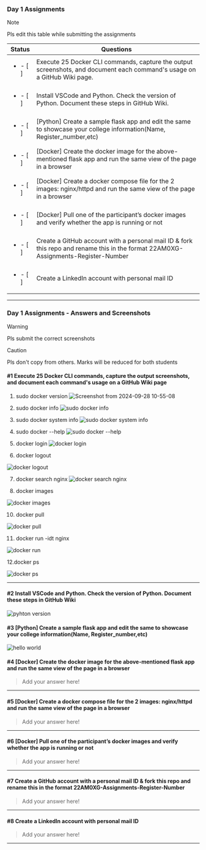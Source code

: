 ### Day 1 Assignments

> [!NOTE]
> Pls edit this table while submitting the assignments

| Status         | Questions     | 
|----------------|---------------|
| <ul><li>- [ ] </li></ul> | Execute 25 Docker CLI commands, capture the output screenshots, and document each command's usage on a GitHub Wiki page. |
| <ul><li>- [ ] </li></ul> | Install VSCode and Python. Check the version of Python. Document these steps in GitHub Wiki. |
| <ul><li>- [ ] </li></ul> | [Python] Create a sample flask app and edit the same to showcase your college information(Name, Register_number,etc) |
| <ul><li>- [ ] </li></ul> | [Docker] Create the docker image for the above-mentioned flask app and run the same view of the page in a browser |
| <ul><li>- [ ] </li></ul> | [Docker] Create a docker compose file for the 2 images: nginx/httpd and run the same view of the page in a browser |
| <ul><li>- [ ] </li></ul> | [Docker] Pull one of the participant’s docker images and verify whether the app is running or not  |
| <ul><li>- [ ] </li></ul> | Create a GitHub account with a personal mail ID & fork this repo and rename this in the format 22AM0XG-Assignments-Register-Number  |
| <ul><li>- [ ] </li></ul> | Create a LinkedIn account with personal mail ID  |

***

### Day 1 Assignments - Answers and Screenshots

> [!WARNING]
> Pls submit the correct screenshots

> [!CAUTION]
> Pls don't copy from others. Marks will be reduced for both students

#### #1 Execute 25 Docker CLI commands, capture the output screenshots, and document each command's usage on a GitHub Wiki page

1. sudo docker version
![Screenshot from 2024-09-28 10-55-08](https://github.com/user-attachments/assets/696d7a38-b9a8-4503-9d69-cb22fa3ce79a)

2. sudo docker info
![sudo docker info](https://github.com/user-attachments/assets/5bb44a7d-c208-4c4e-b0fa-6328267692da)

3. sudo docker system info
![sudo docker system info](https://github.com/user-attachments/assets/391b9695-3275-4157-b69a-556bfde837a8)

4. sudo docker --help
![sudo docker --help](https://github.com/user-attachments/assets/c93e0563-58dc-4cd7-8e65-5087f47d239d)

5. docker login
![docker login](https://github.com/user-attachments/assets/5ef3133b-3f93-4620-9b35-2164d37fda08)

6. docker logout

![docker logout](https://github.com/user-attachments/assets/084e1c9a-6e6c-46cc-9796-718ceb536ecc)

7. docker search nginx
![docker search nginx](https://github.com/user-attachments/assets/50498068-609f-4bac-a11f-f5cdb57ad621)

8. docker images
   
![docker images](https://github.com/user-attachments/assets/8075f61a-4738-46e9-ba5c-c1c7f0d40878)

10. docker pull
   
![docker pull](https://github.com/user-attachments/assets/77a0b711-d995-4707-a961-dac73afdbe8a)

11. docker run -idt nginx

![docker run ](https://github.com/user-attachments/assets/def4ea76-5b67-46a8-ba7d-b9cce8dbcc27)

12.docker ps

![docker ps](https://github.com/user-attachments/assets/7b63039e-0044-4a32-b46f-1ad5d7be3870)


***

#### #2 Install VSCode and Python. Check the version of Python. Document these steps in GitHub Wiki


![pyhton version](https://github.com/user-attachments/assets/ebdcbd68-78ae-4ab4-9ce6-6fb6d110bc98)

#### #3 [Python] Create a sample flask app and edit the same to showcase your college information(Name, Register_number,etc)
![hello world](https://github.com/user-attachments/assets/6d3948be-6316-46be-a98f-0d62b76e43c1)

#### #4 [Docker] Create the docker image for the above-mentioned flask app and run the same view of the page in a browser
> Add your answer here!

***

#### #5 [Docker] Create a docker compose file for the 2 images: nginx/httpd and run the same view of the page in a browser
> Add your answer here!

***

#### #6 [Docker] Pull one of the participant’s docker images and verify whether the app is running or not
> Add your answer here!

***

#### #7 Create a GitHub account with a personal mail ID & fork this repo and rename this in the format 22AM0XG-Assignments-Register-Number
> Add your answer here!

***

#### #8 Create a LinkedIn account with personal mail ID
> Add your answer here!

***

